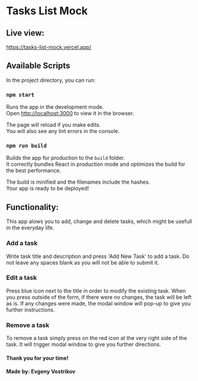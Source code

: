 # Tasks List Mock

## Live view:
https://tasks-list-mock.vercel.app/

## Available Scripts

In the project directory, you can run:

### `npm start`

Runs the app in the development mode.\
Open [http://localhost:3000](http://localhost:3000) to view it in the browser.

The page will reload if you make edits.\
You will also see any lint errors in the console.

### `npm run build`

Builds the app for production to the `build` folder.\
It correctly bundles React in production mode and optimizes the build for the best performance.

The build is minified and the filenames include the hashes.\
Your app is ready to be deployed!

## Functionality:

This app alows you to add, change and delete tasks, which might be usefull in the everyday life.

### Add a task

Write task title and description and press 'Add New Task' to add a task.
Do not leave any spaces blank as you will not be able to submit it.

### Edit a task

Press blue icon next to the title in order to modify the existing task.
When you press outside of the form, if there were no changes, the task will be left as is.
If any changes were made, the modal window will pop-up to give you further instructions.

### Remove a task

To remove a task simply press on the red icon at the very right side of the task.
It will trigger modal window to give you further directions.

#### Thank you for your time!

#### Made by: Evgeny Vostrikov
